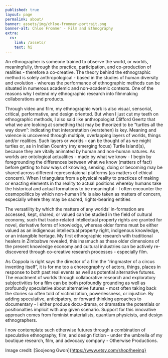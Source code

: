 ```yaml
---
published: true
layout: page
permalink: about/
banner: assets/img/chloe-frommer-portrait.png
banner-alt: Chloe Frommer - Film and Ethnography
extra:
  cv:
    link: /assets/
    text: hi
---
```


An ethnographer is someone trained to observe the world, or worlds, meaningfully, through the practice, participation, and co-production of realities - therefore a co-creative. The theory behind the ethnographic method is solely anthropological - based in the studies of human diversity and evolution - whereas the performance of ethnographic methods can be situated in numerous academic and non-academic contexts. One of the reasons why I extend my ethnographic research into filmmaking collaborations and products.

Through video and film, my ethnographic work is also visual, sensorial, critical, performative, and design oriented. But when I just cut my teeth on ethnographic methods, I also said like anthropologist Clifford Geertz that what we are looking at something that may be theorized to be “turtles all the way down”: indicating that interpretation (verstehen) is key. Meaning and valence is uncovered through multiple, overlapping layers of worlds, things and/or realities. Such layers or worlds - can be thought of as we might turtles or, as in Indian Country (my emerging focus) Turtle Island(s), because they are vitally animated by human and non-human natures. As worlds are ontological actualities - made by what we know - I begin by foregrounding the differences between what we know (matters of fact) before getting to how ways of knowing, sensing, doing or becoming may be shared across different representaional platforms (as matters of ethical concern). When I triangulate from a physical reality to practices of making or enacting elements in tha reality to actual positions whereby humans take the historical and actual formations to be meaningful - I often encounter the cosmopolitics by which non-human life is also taken as matters of concern, especially where they may be sacred, rights-bearing entities

The versatility by which the matters of any worlds’ in-formation are accessed, kept, shared, or valued can be studied in the field of cultural economy, such that trade-related intellectual property rights are granted for novel, derivative forms of knowledge, whereas older forms must be either valued as an indigenous intellectual property right, indigenous knowledge, or an intangible hertage. My first ethnographic research with traditional healers in Zimbabwe revealed, this inasmuch as these older dimensions of the present knowledge economy and cultural industries can be actively re-discovered through co-creative research processes - especially film.

As Coppola is right says the director of a film the “ringmaster of a circus inventing itself”, it is for me too a choreographry of actors, things, places in response to both past real events as well as potential alternative futures. The enactment of worlds through collaborative research and exploratory subjectivities for a film can be both profoundly grounding as well as profoundly speculative about alternative futures - most often taking back the stories so often told of victimization, powerlessness, or injustice. By adding speculative, anticipatory, or forward thinking aproaches to documentary - I either produce docu-drama, or dramatize the potentials or positionalties implicit with any given scenario. Support for this innovative approach comes from feminist materialists, quantium physicists, and design ethnographers.

I now contemplate such otherwise futures through a combination of speculative ethnography, film, and design fiction - under the umbrella of my boutique research, film, and advocacy company - Otherwise Productions.

Image credit: [Soojeong Gwon]{https://www.etsy.com/shop/heeing}